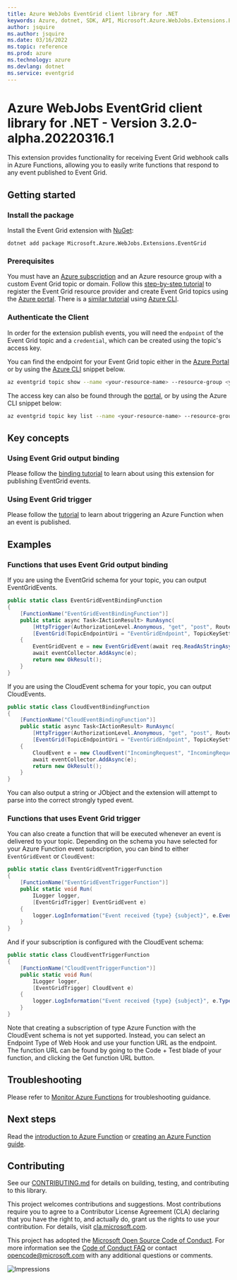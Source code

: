 ```yaml
---
title: Azure WebJobs EventGrid client library for .NET
keywords: Azure, dotnet, SDK, API, Microsoft.Azure.WebJobs.Extensions.EventGrid, eventgrid
author: jsquire
ms.author: jsquire
ms.date: 03/16/2022
ms.topic: reference
ms.prod: azure
ms.technology: azure
ms.devlang: dotnet
ms.service: eventgrid
---
```

# Azure WebJobs EventGrid client library for .NET - Version 3.2.0-alpha.20220316.1 


This extension provides functionality for receiving Event Grid webhook calls in Azure Functions, allowing you to easily write functions that respond to any event published to Event Grid.

## Getting started

### Install the package

Install the Event Grid extension with [NuGet][nuget]:

```dotnetcli
dotnet add package Microsoft.Azure.WebJobs.Extensions.EventGrid
```

### Prerequisites

You must have an [Azure subscription](https://azure.microsoft.com/free/dotnet/) and an Azure resource group with a custom Event Grid topic or domain. Follow this [step-by-step tutorial](https://docs.microsoft.com/azure/event-grid/custom-event-quickstart-portal) to register the Event Grid resource provider and create Event Grid topics using the [Azure portal](https://portal.azure.com/). There is a [similar tutorial](https://docs.microsoft.com/azure/event-grid/custom-event-quickstart) using [Azure CLI](https://docs.microsoft.com/cli/azure).

### Authenticate the Client

In order for the extension publish events, you will need the `endpoint` of the Event Grid topic and a `credential`, which can be created using the topic's access key.

You can find the endpoint for your Event Grid topic either in the [Azure Portal](https://portal.azure.com/) or by using the [Azure CLI](https://docs.microsoft.com/cli/azure) snippet below.

```bash
az eventgrid topic show --name <your-resource-name> --resource-group <your-resource-group-name> --query "endpoint"
```

The access key can also be found through the [portal](https://docs.microsoft.com/azure/event-grid/get-access-keys), or by using the Azure CLI snippet below:
```bash
az eventgrid topic key list --name <your-resource-name> --resource-group <your-resource-group-name> --query "key1"
```

## Key concepts

### Using Event Grid output binding

Please follow the [binding tutorial](https://docs.microsoft.com/azure/azure-functions/functions-bindings-event-grid-trigger?tabs) to learn about using this extension for publishing EventGrid events.

### Using Event Grid trigger

Please follow the [tutorial](https://docs.microsoft.com/azure/azure-functions/functions-bindings-event-grid-trigger?tabs=csharp) to learn about triggering an Azure Function when an event is published.

## Examples

### Functions that uses Event Grid output binding

If you are using the EventGrid schema for your topic, you can output EventGridEvents.

```C# Snippet:EventGridEventBindingFunction
public static class EventGridEventBindingFunction
{
    [FunctionName("EventGridEventBindingFunction")]
    public static async Task<IActionResult> RunAsync(
        [HttpTrigger(AuthorizationLevel.Anonymous, "get", "post", Route = null)] HttpRequest req,
        [EventGrid(TopicEndpointUri = "EventGridEndpoint", TopicKeySetting = "EventGridKey")] IAsyncCollector<EventGridEvent> eventCollector)
    {
        EventGridEvent e = new EventGridEvent(await req.ReadAsStringAsync(), "IncomingRequest", "IncomingRequest", "1.0.0");
        await eventCollector.AddAsync(e);
        return new OkResult();
    }
}
```

If you are using the CloudEvent schema for your topic, you can output CloudEvents.
```C# Snippet:CloudEventBindingFunction
public static class CloudEventBindingFunction
{
    [FunctionName("CloudEventBindingFunction")]
    public static async Task<IActionResult> RunAsync(
        [HttpTrigger(AuthorizationLevel.Anonymous, "get", "post", Route = null)] HttpRequest req,
        [EventGrid(TopicEndpointUri = "EventGridEndpoint", TopicKeySetting = "EventGridKey")] IAsyncCollector<CloudEvent> eventCollector)
    {
        CloudEvent e = new CloudEvent("IncomingRequest", "IncomingRequest", await req.ReadAsStringAsync());
        await eventCollector.AddAsync(e);
        return new OkResult();
    }
}
```

You can also output a string or JObject and the extension will attempt to parse into the correct strongly typed event.

### Functions that uses Event Grid trigger
You can also create a function that will be executed whenever an event is delivered to your topic. Depending on the schema you have selected for your Azure Function event subscription, you can bind to either `EventGridEvent` or `CloudEvent`:

```C# Snippet:EventGridEventTriggerFunction
public static class EventGridEventTriggerFunction
{
    [FunctionName("EventGridEventTriggerFunction")]
    public static void Run(
        ILogger logger,
        [EventGridTrigger] EventGridEvent e)
    {
        logger.LogInformation("Event received {type} {subject}", e.EventType, e.Subject);
    }
}
```

And if your subscription is configured with the CloudEvent schema:
```C# Snippet:CloudEventTriggerFunction
public static class CloudEventTriggerFunction
{
    [FunctionName("CloudEventTriggerFunction")]
    public static void Run(
        ILogger logger,
        [EventGridTrigger] CloudEvent e)
    {
        logger.LogInformation("Event received {type} {subject}", e.Type, e.Subject);
    }
}
```
Note that creating a subscription of type Azure Function with the CloudEvent schema is not yet supported. Instead, you can select an Endpoint Type of Web Hook and use your function URL as the endpoint. The function URL can be found by going to the Code + Test blade of your function, and clicking the Get function URL button.


## Troubleshooting

Please refer to [Monitor Azure Functions](https://docs.microsoft.com/azure/azure-functions/functions-monitoring) for troubleshooting guidance.

## Next steps

Read the [introduction to Azure Function](https://docs.microsoft.com/azure/azure-functions/functions-overview) or [creating an Azure Function guide](https://docs.microsoft.com/azure/azure-functions/functions-create-first-azure-function).

## Contributing

See our [CONTRIBUTING.md][contrib] for details on building,
testing, and contributing to this library.

This project welcomes contributions and suggestions.  Most contributions require
you to agree to a Contributor License Agreement (CLA) declaring that you have
the right to, and actually do, grant us the rights to use your contribution. For
details, visit [cla.microsoft.com][cla].

This project has adopted the [Microsoft Open Source Code of Conduct][coc].
For more information see the [Code of Conduct FAQ][coc_faq]
or contact [opencode@microsoft.com][coc_contact] with any
additional questions or comments.

![Impressions](https://azure-sdk-impressions.azurewebsites.net/api/impressions/azure-sdk-for-net%2Fsdk%2Fsearch%2FMicrosoft.Azure.WebJobs.Extensions.EventGrid%2FREADME.png)

<!-- LINKS -->
[source]: https://github.com/Azure/azure-sdk-for-net/tree/main/sdk/search/Microsoft.Azure.WebJobs.Extensions.EventGrid/src
[package]: https://www.nuget.org/packages/Microsoft.Azure.WebJobs.Extensions.EventGrid/
[docs]: https://docs.microsoft.com/dotnet/api/Microsoft.Azure.WebJobs.Extensions.EventGrid
[nuget]: https://www.nuget.org/

[contrib]: https://github.com/Azure/azure-sdk-for-net/tree/main/CONTRIBUTING.md
[cla]: https://cla.microsoft.com
[coc]: https://opensource.microsoft.com/codeofconduct/
[coc_faq]: https://opensource.microsoft.com/codeofconduct/faq/
[coc_contact]: mailto:opencode@microsoft.com

